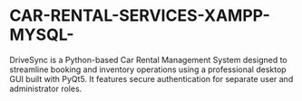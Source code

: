 # CAR-RENTAL-SERVICES-XAMPP-MYSQL-
DriveSync is a Python-based Car Rental Management System designed to streamline booking and inventory operations using a professional desktop GUI built with PyQt5. It features secure authentication for separate user and administrator roles.
